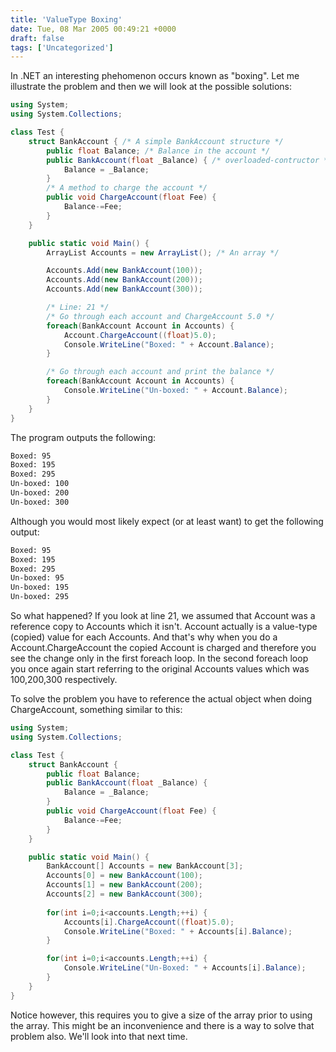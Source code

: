 ```yaml
---
title: 'ValueType Boxing'
date: Tue, 08 Mar 2005 00:49:21 +0000
draft: false
tags: ['Uncategorized']
---
```


In .NET an interesting phehomenon occurs known as "boxing". Let me illustrate the problem and then we will look at the possible solutions:

```csharp
using System;
using System.Collections;

class Test {
	struct BankAccount { /* A simple BankAccount structure */
		public float Balance; /* Balance in the account */
		public BankAccount(float _Balance) { /* overloaded-contructor */
			Balance = _Balance;
		}
		/* A method to charge the account */
		public void ChargeAccount(float Fee) { 
			Balance-=Fee;
		}
	}

	public static void Main() {
		ArrayList Accounts = new ArrayList(); /* An array */

		Accounts.Add(new BankAccount(100)); 
		Accounts.Add(new BankAccount(200)); 	  
		Accounts.Add(new BankAccount(300)); 	

		/* Line: 21 */
		/* Go through each account and ChargeAccount 5.0 */
		foreach(BankAccount Account in Accounts) {
			Account.ChargeAccount((float)5.0);
			Console.WriteLine("Boxed: " + Account.Balance);
		}

		/* Go through each account and print the balance */
		foreach(BankAccount Account in Accounts) {
			Console.WriteLine("Un-boxed: " + Account.Balance);
		}
	}
} 
```

The program outputs the following:

```bash
Boxed: 95
Boxed: 195
Boxed: 295
Un-boxed: 100
Un-boxed: 200
Un-boxed: 300 
```

Although you would most likely expect (or at least want) to get the following output:

```bash
Boxed: 95
Boxed: 195
Boxed: 295
Un-boxed: 95
Un-boxed: 195
Un-boxed: 295 
```

So what happened? If you look at line 21, we assumed that Account was a reference copy to Accounts which it isn't. Account actually is a value-type (copied) value for each Accounts. And that's why when you do a Account.ChargeAccount the copied Account is charged and therefore you see the change only in the first foreach loop. In the second foreach loop you once again start referring to the original Accounts values which was 100,200,300 respectively.

To solve the problem you have to reference the actual object when doing ChargeAccount, something similar to this:

```csharp
using System;
using System.Collections;

class Test {
	struct BankAccount {
		public float Balance;
		public BankAccount(float _Balance) {
			Balance = _Balance;
		}
		public void ChargeAccount(float Fee) {
			Balance-=Fee;
		}
	}

	public static void Main() {
		BankAccount[] Accounts = new BankAccount[3];
		Accounts[0] = new BankAccount(100);
		Accounts[1] = new BankAccount(200);
		Accounts[2] = new BankAccount(300);
	
		for(int i=0;i<accounts.Length;++i) {
			Accounts[i].ChargeAccount((float)5.0);
			Console.WriteLine("Boxed: " + Accounts[i].Balance);
		}

		for(int i=0;i<accounts.Length;++i) {
			Console.WriteLine("Un-Boxed: " + Accounts[i].Balance);
		}
	}
} 
```

Notice however, this requires you to give a size of the array prior to using the array. This might be an inconvenience and there is a way to solve that problem also. We'll look into that next time.